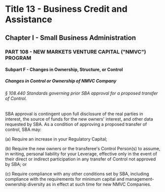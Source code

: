 
# Title 13 - Business Credit and Assistance
## Chapter I - Small Business Administration
### PART 108 - NEW MARKETS VENTURE CAPITAL ("NMVC") PROGRAM
#### Subpart F - Changes in Ownership, Structure, or Control
##### Changes in Control or Ownership of NMVC Company
###### § 108.440 Standards governing prior SBA approval for a proposed transfer of Control.

SBA approval is contingent upon full disclosure of the real parties in interest, the source of funds for the new owners' interest, and other data requested by SBA. As a condition of approving a proposed transfer of control, SBA may:

(a) Require an increase in your Regulatory Capital;

(b) Require the new owners or the transferee's Control Person(s) to assume, in writing, personal liability for your Leverage, effective only in the event of their direct or indirect participation in any transfer of Control not approved by SBA; or

(c) Require compliance with any other conditions set by SBA, including compliance with the requirements for minimum capital and management-ownership diversity as in effect at such time for new NMVC Companies.
